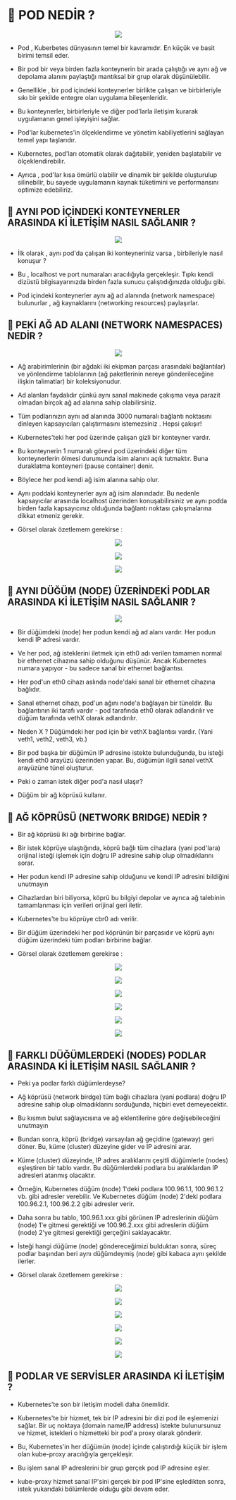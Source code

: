 # 🎯 POD NEDİR ? 

<p align ="center">
<img src = "https://github.com/rasitesdmr/kubernetes/blob/master/pod-overview/images/pod1.png">


* Pod , Kuberbetes dünyasının temel bir kavramıdır. En küçük ve basit birimi temsil eder. 

* Bir pod bir veya birden fazla konteynerin bir arada çalıştığı ve aynı ağ ve depolama alanını paylaştığı mantıksal bir grup olarak düşünülebilir.

* Genellikle , bir pod içindeki konteynerler birlikte çalışan ve birbirleriyle sıkı bir şekilde entegre olan uygulama bileşenleridir.

* Bu konteynerler, birbirleriyle ve diğer pod'larla iletişim kurarak uygulamanın genel işleyişini sağlar.

* Pod'lar kubernetes'in ölçeklendirme ve yönetim kabiliyetlerini sağlayan temel yapı taşlarıdır.

* Kubernetes, pod'ları otomatik olarak dağıtabilir, yeniden başlatabilir ve ölçeklendirebilir.

* Ayrıca , pod'lar kısa ömürlü olabilir ve dinamik bir şekilde oluşturulup silinebilir, bu sayede uygulamanın kaynak tüketimini ve performansını optimize edebiliriz.

## 📌 AYNI POD İÇİNDEKİ KONTEYNERLER ARASINDA Kİ İLETİŞİM NASIL SAĞLANIR ?

<p align ="center">
<img src = "https://github.com/rasitesdmr/kubernetes/blob/master/pod-overview/images/pod2.png">
</p>

* İlk olarak , aynı pod'da çalışan iki konteyneriniz varsa , birbileriyle nasıl konuşur ?

* Bu , localhost ve port numaraları aracılığıyla gerçekleşir. Tıpkı kendi dizüstü bilgisayarınızda birden fazla sunucu çalıştıdığınızda olduğu gibi.

* Pod içindeki konteynerler aynı ağ ad alanında (network namespace) bulunurlar , ağ kaynaklarını (networking resources) paylaşırlar.

## 📌 PEKİ AĞ AD ALANI (NETWORK NAMESPACES) NEDİR ?

<p align ="center">
<img src = "https://github.com/rasitesdmr/kubernetes/blob/master/pod-overview/images/pod3.png">
</p>

* Ağ arabirimlerinin (bir ağdaki iki ekipman parçası arasındaki bağlantılar) ve yönlendirme tablolarının (ağ paketlerinin nereye gönderileceğine ilişkin talimatlar) bir koleksiyonudur.

* Ad alanları faydalıdır çünkü aynı sanal makinede çakışma veya parazit olmadan birçok ağ ad alanına sahip olabilirsiniz.

* Tüm podlarınızın aynı ad alanında 3000 numaralı bağlantı noktasını dinleyen kapsayıcıları çalıştırmasını istemezsiniz . Hepsi çakışır!

* Kubernetes'teki her pod üzerinde çalışan gizli bir konteyner vardır.

* Bu konteynerin 1 numaralı görevi pod üzerindeki diğer tüm konteynerlerin ölmesi durumunda isim alanını açık tutmaktır. Buna duraklatma konteyneri (pause container) denir.

* Böylece her pod kendi ağ isim alanına sahip olur. 

* Aynı poddaki konteynerler aynı ağ isim alanındadır. Bu nedenle kapsayıcılar arasında localhost üzerinden konuşabilirsiniz ve aynı podda birden fazla kapsayıcınız olduğunda bağlantı noktası çakışmalarına dikkat etmeniz gerekir.

* Görsel olarak özetlemem gerekirse : 

<p align ="center">
<img src = "https://github.com/rasitesdmr/kubernetes/blob/master/pod-overview/images/pod4.png">
</p>

<p align ="center">
<img src = "https://github.com/rasitesdmr/kubernetes/blob/master/pod-overview/images/pod5.png">
</p>

<p align ="center">
<img src = "https://github.com/rasitesdmr/kubernetes/blob/master/pod-overview/images/pod6.png">
</p>

## 📌 AYNI DÜĞÜM (NODE) ÜZERİNDEKİ PODLAR ARASINDA Kİ İLETİŞİM NASIL SAĞLANIR ?

<p align ="center">
<img src = "https://github.com/rasitesdmr/kubernetes/blob/master/pod-overview/images/pod7.png">
</p>

* Bir düğümdeki (node) her podun kendi ağ ad alanı vardır. Her podun kendi IP adresi vardır.

* Ve her pod, ağ isteklerini iletmek için eth0 adı verilen tamamen normal bir ethernet cihazına sahip olduğunu düşünür. Ancak Kubernetes numara yapıyor - bu sadece sanal bir ethernet bağlantısı.

* Her pod'un eth0 cihazı aslında node'daki sanal bir ethernet cihazına bağlıdır.

* Sanal ethernet cihazı, pod'un ağını node'a bağlayan bir tüneldir. Bu bağlantının iki tarafı vardır - pod tarafında eth0 olarak adlandırılır ve düğüm tarafında vethX olarak adlandırılır.

* Neden X ? Düğümdeki her pod için bir vethX bağlantısı vardır. (Yani veth1, veth2, veth3, vb.)

* Bir pod başka bir düğümün IP adresine istekte bulunduğunda, bu isteği kendi eth0 arayüzü üzerinden yapar. Bu, düğümün ilgili sanal vethX arayüzüne tünel oluşturur.

* Peki o zaman istek diğer pod'a nasıl ulaşır? 

* Düğüm bir ağ köprüsü kullanır.

## 📌 AĞ KÖPRÜSÜ (NETWORK BRIDGE) NEDİR ?

* Bir ağ köprüsü iki ağı birbirine bağlar.

* Bir istek köprüye ulaştığında, köprü bağlı tüm cihazlara (yani pod'lara) orijinal isteği işlemek için doğru IP adresine sahip olup olmadıklarını sorar.

* Her podun kendi IP adresine sahip olduğunu ve kendi IP adresini bildiğini unutmayın

* Cihazlardan biri biliyorsa, köprü bu bilgiyi depolar ve ayrıca ağ talebinin tamamlanması için verileri orijinal geri iletir.

* Kubernetes'te bu köprüye cbr0 adı verilir. 

* Bir düğüm üzerindeki her pod köprünün bir parçasıdır ve köprü aynı düğüm üzerindeki tüm podları birbirine bağlar.

* Görsel olarak özetlemem gerekirse : 

<p align ="center">
<img src = "https://github.com/rasitesdmr/kubernetes/blob/master/pod-overview/images/pod8.png">
</p>

<p align ="center">
<img src = "https://github.com/rasitesdmr/kubernetes/blob/master/pod-overview/images/pod9.png">
</p>

<p align ="center">
<img src = "https://github.com/rasitesdmr/kubernetes/blob/master/pod-overview/images/pod10.png">
</p>

<p align ="center">
<img src = "https://github.com/rasitesdmr/kubernetes/blob/master/pod-overview/images/pod11.png">
</p>

<p align ="center">
<img src = "https://github.com/rasitesdmr/kubernetes/blob/master/pod-overview/images/pod12.png">
</p>

<p align ="center">
<img src = "https://github.com/rasitesdmr/kubernetes/blob/master/pod-overview/images/pod13.png">
</p>

## 📌 FARKLI DÜĞÜMLERDEKİ (NODES) PODLAR ARASINDA Kİ İLETİŞİM NASIL SAĞLANIR ?

* Peki ya podlar farklı düğümlerdeyse?

* Ağ köprüsü (network birdge) tüm bağlı cihazlara (yani podlara) doğru IP adresine sahip olup olmadıklarını sorduğunda, hiçbiri evet demeyecektir.

* Bu kısmın bulut sağlayıcısına ve ağ eklentilerine göre değişebileceğini unutmayın

* Bundan sonra, köprü (bridge) varsayılan ağ geçidine (gateway) geri döner. Bu, küme (cluster) düzeyine gider ve IP adresini arar.

* Küme (cluster) düzeyinde, IP adres aralıklarını çeşitli düğümlerle (nodes) eşleştiren bir tablo vardır. Bu düğümlerdeki podlara bu aralıklardan IP adresleri atanmış olacaktır.

* Örneğin, Kubernetes düğüm (node) 1'deki podlara 100.96.1.1, 100.96.1.2 vb. gibi adresler verebilir. Ve Kubernetes düğüm (node) 2'deki podlara 100.96.2.1, 100.96.2.2 gibi adresler verir.

* Daha sonra bu tablo, 100.96.1.xxx gibi görünen IP adreslerinin düğüm (node) 1'e gitmesi gerektiği ve 100.96.2.xxx gibi adreslerin düğüm (node) 2'ye gitmesi gerektiği gerçeğini saklayacaktır.

* İsteği hangi düğüme (node) göndereceğimizi bulduktan sonra, süreç podlar başından beri aynı düğümdeymiş (node) gibi kabaca aynı şekilde ilerler.

* Görsel olarak özetlemem gerekirse : 

<p align ="center">
<img src = "https://github.com/rasitesdmr/kubernetes/blob/master/pod-overview/images/pod14.png">
</p>

<p align ="center">
<img src = "https://github.com/rasitesdmr/kubernetes/blob/master/pod-overview/images/pod15.png">
</p>

<p align ="center">
<img src = "https://github.com/rasitesdmr/kubernetes/blob/master/pod-overview/images/pod16.png">
</p>

<p align ="center">
<img src = "https://github.com/rasitesdmr/kubernetes/blob/master/pod-overview/images/pod17.png">
</p>

<p align ="center">
<img src = "https://github.com/rasitesdmr/kubernetes/blob/master/pod-overview/images/pod18.png">
</p>

<p align ="center">
<img src = "https://github.com/rasitesdmr/kubernetes/blob/master/pod-overview/images/pod19.png">
</p>

## 📌 PODLAR VE SERVİSLER ARASINDA Kİ İLETİŞİM ?

* Kubernetes'te son bir iletişim modeli daha önemlidir.

* Kubernetes'te bir hizmet, tek bir IP adresini bir dizi pod ile eşlemenizi sağlar. Bir uç noktaya (domain name/IP address) istekte bulunursunuz ve hizmet, istekleri o hizmetteki bir pod'a proxy olarak gönderir.

* Bu, Kubernetes'in her düğümün (node) içinde çalıştırdığı küçük bir işlem olan kube-proxy aracılığıyla gerçekleşir.

* Bu işlem sanal IP adreslerini bir grup gerçek pod IP adresine eşler.

* kube-proxy hizmet sanal IP'sini gerçek bir pod IP'sine eşledikten sonra, istek yukarıdaki bölümlerde olduğu gibi devam eder.

